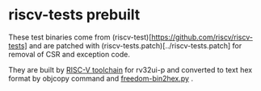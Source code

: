# riscv-tests prebuilt
These test binaries come from (riscv-test)[https://github.com/riscv/riscv-tests] 
and are patched with (riscv-tests.patch)[../riscv-tests.patch] for removal of
CSR and exception code.

They are built by [RISC-V toolchain](https://github.com/riscv/riscv-gnu-toolchain)
for rv32ui-p and converted to text hex format by objcopy command and 
[freedom-bin2hex.py](https://github.com/sifive/elf2hex/blob/master/freedom-bin2hex.py) .
